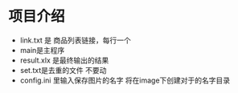 # 项目介绍
   -    link.txt 是 商品列表链接，每行一个
   -    main是主程序
   -    result.xlx 是最终输出的结果
   -    set.txt是去重的文件  不要动
   -    config.ini 里输入保存图片的名字  将在image下创建对于的名字目录